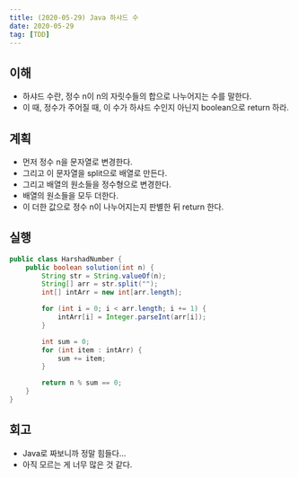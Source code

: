 ```yaml
---
title: (2020-05-29) Java 하샤드 수
date: 2020-05-29
tag: [TDD]
---
```


## 이해

- 하샤드 수란, 정수 n이 n의 자릿수들의 합으로 나누어지는 수를 말한다.
- 이 때, 정수가 주어질 때, 이 수가 하샤드 수인지 아닌지 boolean으로 return 하라.

## 계획

- 먼저 정수 n을 문자열로 변경한다.
- 그리고 이 문자열을 split으로 배열로 만든다.
- 그리고 배열의 원소들을 정수형으로 변경한다.
- 배열의 원소들을 모두 더한다.
- 이 더한 값으로 정수 n이 나누어지는지 판별한 뒤 return 한다.

## 실행

```java
public class HarshadNumber {
    public boolean solution(int n) {
        String str = String.valueOf(n);
        String[] arr = str.split("");
        int[] intArr = new int[arr.length];

        for (int i = 0; i < arr.length; i += 1) {
            intArr[i] = Integer.parseInt(arr[i]);
        }

        int sum = 0;
        for (int item : intArr) {
            sum += item;
        }

        return n % sum == 0;
    }
}
```

## 회고

- Java로 짜보니까 정말 힘들다...
- 아직 모르는 게 너무 많은 것 같다.

